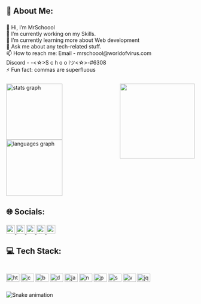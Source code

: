 <h2 align="left">💫 About Me:</h2>

###

<p align="left">👋 Hi, I’m MrSchoool<br>🔭 I’m currently working on my Skills.<br>🌱 I’m currently learning more about Web development<br>💬 Ask me about any tech-related stuff.<br>📫 How to reach me: Email - mrschoool@worldofvirus.com <br>        Discord - -<☆>S c h o o lツ<☆>-#6308<br>⚡ Fun fact: commas are superfluous</p>

###

<img align="right" height="200" src="https://media.giphy.com/media/137EaR4vAOCn1S/giphy.gif"  />

###

<div align="left">
  <img src="https://github-readme-stats.vercel.app/api?hide_title=false&hide_rank=false&show_icons=true&include_all_commits=true&count_private=true&disable_animations=false&theme=dracula&locale=en&hide_border=false&username=M" height="150" alt="stats graph"  />
  <img src="https://github-readme-stats.vercel.app/api/top-langs?locale=en&hide_title=false&layout=compact&card_width=320&langs_count=5&theme=dracula&hide_border=false&username=M" height="150" alt="languages graph"  />
</div>

###

<h2 align="left">🌐 Socials:</h2>

###

<div align="left">
  <a href="https://www.youtube.com/channel/UC63QOyuD79_ojzBkUFOGW4Q" target="_blank">
    <img src="https://img.shields.io/static/v1?message=Youtube&logo=youtube&label=&color=FF0000&logoColor=white&labelColor=&style=for-the-badge" height="23" alt="youtube logo"  />
  </a>
  <a href="https://www.instagram.com/mr_schoool/" target="_blank">
    <img src="https://img.shields.io/static/v1?message=Instagram&logo=instagram&label=&color=E4405F&logoColor=white&labelColor=&style=for-the-badge" height="23" alt="instagram logo"  />
  </a>
  <a href="https://www.twitch.tv/mrschoool" target="_blank">
    <img src="https://img.shields.io/static/v1?message=Twitch&logo=twitch&label=&color=9146FF&logoColor=white&labelColor=&style=for-the-badge" height="23" alt="twitch logo"  />
  </a>
  <a href="https://discord.gg/8SzK2j3HTB" target="_blank">
    <img src="https://img.shields.io/static/v1?message=Discord&logo=discord&label=&color=7289DA&logoColor=white&labelColor=&style=for-the-badge" height="23" alt="discord logo"  />
  </a>
  <a href="https://twitter.com/Mr_School_Dev" target="_blank">
    <img src="https://img.shields.io/static/v1?message=Twitter&logo=twitter&label=&color=1DA1F2&logoColor=white&labelColor=&style=for-the-badge" height="23" alt="twitter logo"  />
  </a>
</div>

###

<h2 align="left">💻 Tech Stack:</h2>

###

<br clear="both">

<div align="left">
  <img src="https://cdn.jsdelivr.net/gh/devicons/devicon/icons/html5/html5-original.svg" height="22" width="35" alt="html5 logo"  />
  <img src="https://cdn.jsdelivr.net/gh/devicons/devicon/icons/css3/css3-original.svg" height="22" width="35" alt="css3 logo"  />
  <img src="https://cdn.jsdelivr.net/gh/devicons/devicon/icons/bootstrap/bootstrap-original.svg" height="22" width="35" alt="bootstrap logo"  />
  <img src="https://cdn.jsdelivr.net/gh/devicons/devicon/icons/docker/docker-original.svg" height="22" width="35" alt="docker logo"  />
  <img src="https://cdn.jsdelivr.net/gh/devicons/devicon/icons/javascript/javascript-original.svg" height="22" width="35" alt="javascript logo"  />
  <img src="https://cdn.jsdelivr.net/gh/devicons/devicon/icons/npm/npm-original-wordmark.svg" height="22" width="35" alt="npm logo"  />
  <img src="https://cdn.jsdelivr.net/gh/devicons/devicon/icons/php/php-original.svg" height="22" width="35" alt="php logo"  />
  <img src="https://cdn.jsdelivr.net/gh/devicons/devicon/icons/symfony/symfony-original.svg" height="22" width="35" alt="symfony logo"  />
  <img src="https://cdn.jsdelivr.net/gh/devicons/devicon/icons/vuejs/vuejs-original.svg" height="22" width="35" alt="vuejs logo"  />
  <img src="https://cdn.jsdelivr.net/gh/devicons/devicon/icons/jquery/jquery-original.svg" height="22" width="35" alt="jquery logo"  />
</div>

  
  
###

<img src="https://raw.githubusercontent.com/M/M/blob/output/snake.svg" alt="Snake animation" />

###
